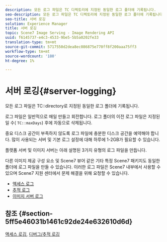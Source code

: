 ```yaml
---
description: 모든 로그 파일은 TC 디렉토리에 지정된 동일한 로그 폴더에 기록됩니다.
seo-description: 모든 로그 파일은 TC 디렉토리에 지정된 동일한 로그 폴더에 기록됩니다.
seo-title: 서버 로깅
solution: Experience Manager
title: 서버 로깅
topic: Scene7 Image Serving - Image Rendering API
uuid: f6145737-e4c3-4533-9be5-5b5a0202fe33
translation-type: tm+mt
source-git-commit: 5717550d2dea8ec086875e770ff8f200aaa75ff3
workflow-type: tm+mt
source-wordcount: '180'
ht-degree: 1%

---
```



# 서버 로깅{#server-logging}

모든 로그 파일은 TC::directory로 지정된 동일한 로그 폴더에 기록됩니다.

로그 파일은 일반적으로 매일 만들고 회전합니다. 로그 폴더의 이전 로그 파일은 지정된 일 수( `TC::maxDays`) 후에 자동으로 삭제됩니다.

중요 디스크 공간이 부족하지 않도록 로그 파일에 충분한 디스크 공간을 예약해야 합니다. 많이 사용되는 서버 및 기본 로그 설정에 대해 하루에 1-2GB가 필요할 수 있습니다.

플랫폼 서버 및 이미지 서버는 아래 설명된 3가지 유형의 로그 파일을 만듭니다.

다른 이미지 제공 구성 요소 및 Scene7 뷰어 같은 기타 특정 Scene7 패키지도 동일한 폴더에 로그 파일을 만들 수 있습니다. 이러한 로그 파일은 Scene7 내부에서 사용할 수 있으며 Scene7 지원 센터에서 문제 해결을 위해 요청할 수 있습니다.

* [액세스 로그](c-access-log.md)
* [추적 로그](c-trace-log.md)
* [이미지 서버 로그](c-image-server-log.md)

## 참조 {#section-5ff5e46031b1461c92de24e632610d6d}

[액세스 로깅](../../../../is-api/image-serving-api-ref/c-configuration-and-administration/c-server-settings/r-access-logging.md#reference-5d175921c12a48a6be7f722517615d0f),  [디버그/추적 로깅](../../../../is-api/image-serving-api-ref/c-configuration-and-administration/c-server-settings/r-debug-trace-logging.md#reference-4b372f81001849f5b495457da7af8e82)
